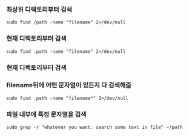 
### 최상위 디렉토리부터 검색
`sudo find /path -name "filename" 2>/dev/null`

### 현재 디렉토리부터 검색
`sudo find .path -name "filename" 2>/dev/null`

### 현재 디렉토리부터 검색
### filename뒤에 어떤 문자열이 있든지 다 검색해줌
`sudo find .path -name "filename*" 2>/dev/null`

### 파일 내부에 특정 문자열을 검색
`sudo grep -r "whatever you want. search some text in file" ~/path`

